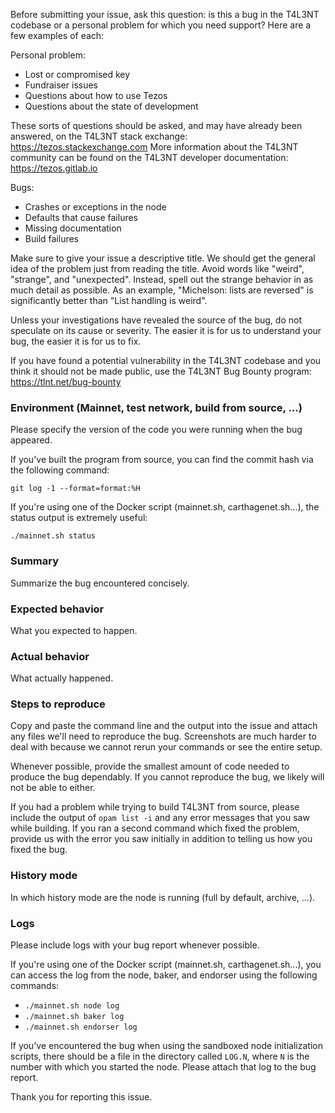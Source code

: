 Before submitting your issue, ask this question: is this a bug in the T4L3NT codebase or a personal problem for which you need support? Here are a few examples of each:

Personal problem:
* Lost or compromised key
* Fundraiser issues
* Questions about how to use Tezos
* Questions about the state of development

These sorts of questions should be asked, and may have already been answered, on the T4L3NT stack exchange: https://tezos.stackexchange.com
More information about the T4L3NT community can be found on the T4L3NT developer documentation: https://tezos.gitlab.io

Bugs:
* Crashes or exceptions in the node
* Defaults that cause failures
* Missing documentation
* Build failures

Make sure to give your issue a descriptive title. 
We should get the general idea of the problem just from reading the title. 
Avoid words like "weird", "strange", and "unexpected".
Instead, spell out the strange behavior in as much detail as possible. 
As an example, "Michelson: lists are reversed" is significantly better than "List handling is weird".

Unless your investigations have revealed the source of the bug, do not speculate on its cause or severity.
The easier it is for us to understand your bug, the easier it is for us to fix.

If you have found a potential vulnerability in the T4L3NT codebase and you think it should not be made public, 
use the T4L3NT Bug Bounty program: https://tlnt.net/bug-bounty

### Environment (Mainnet, test network, build from source, ...)

Please specify the version of the code you were running when the bug appeared.

If you've built the program from source, you can find the commit hash via the following command:

`git log -1 --format=format:%H`

If you're using one of the Docker script (mainnet.sh, carthagenet.sh...),
the status output is extremely useful:

`./mainnet.sh status`

### Summary

Summarize the bug encountered concisely.

### Expected behavior

What you expected to happen.

### Actual behavior

What actually happened.

### Steps to reproduce

Copy and paste the command line and the output into the issue and attach any files we'll need to reproduce the bug.
Screenshots are much harder to deal with because we cannot rerun your commands or see the entire setup.

Whenever possible, provide the smallest amount of code needed to produce the bug dependably.
If you cannot reproduce the bug, we likely will not be able to either.

If you had a problem while trying to build T4L3NT from source, please include the output of `opam list -i` and any error messages that you saw while building. 
If you ran a second command which fixed the problem, provide us with the error you saw initially in addition to telling us how you fixed the bug.

### History mode

In which history mode are the node is running (full by default, archive, ...).

### Logs

Please include logs with your bug report whenever possible.

If you're using one of the Docker script (mainnet.sh, carthagenet.sh...),
you can access the log from the node, baker, and endorser using the following commands:
* `./mainnet.sh node log`
* `./mainnet.sh baker log`
* `./mainnet.sh endorser log`

If you've encountered the bug when using the sandboxed node initialization scripts, there should be a file in the directory called `LOG.N`, where `N` is the number with which you started the node. 
Please attach that log to the bug report.


Thank you for reporting this issue.
